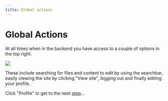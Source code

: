 ```yaml
---
title: Global actions
---
```

Global Actions
==============

At all times when in the backend you have access to a couple of options in the
top right.

<a href="/files/screenshots/global-actions.png" class="popup"><img src="/files/screenshots/global-actions.png"></a><br>

These include searching for files and content to edit by using the searchbar,
easily viewing the site by clicking "View site", logging out and finally
editing your profile.

Click "Profile" to get to the next [step](profile)...